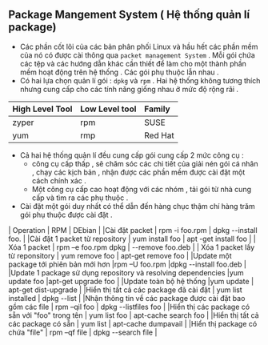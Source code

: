 ## Package Mangement System ( Hệ thống quản lí package)
- Các phần cốt lõi của các bản phân phối Linux và hầu hết các phần mềm của nó có được cài thông  qua `packet management System` . Mỗi gói chứa các tệp và các hướng dẫn khác cần thiết để làm cho một thành phần mềm hoạt động trên hệ thống . Các gói phụ thuộc lẫn nhau .
- Có hai lựa chọn quản lí gói : `dpkg` và `rpm` . Hai hệ thống không tương thích nhưng cung cấp cho các tính năng giống nhau ở mức độ rộng rãi .


| High Level Tool | Low Level tool | Family |
| :---------------| :---------     |:-------|
|     zyper       | rpm            | SUSE   |
| yum             | rmp            | Red Hat|

- Cả hai hệ thống quản lí đều cung cấp gói cung cấp 2 mức công cụ : 
  - công cụ cấp thấp , sẽ chăm sóc các chi tiết của giải nén gói cá nhân , chạy các kịch bản , nhận được các phần mềm được cài đặt một cách chính xác .
  - Một công cụ cấp cao hoạt động với các nhóm , tải gói từ nhà cung cấp và tìm ra các phụ thuộc .
- Cài đặt một gói duy nhất có thể dẫn đến hàng chục thậm chí hàng trăm gói phụ thuộc được cài đặt . 



|       Operation                                                    |      RPM                       |     DEbian                      |
|Cài đặt packet                                                      | rpm -i foo.rpm                 | dpkg --install foo.             |
|Cài đặt 1 packet từ repository                                      |   yum install foo              | apt -get install foo            | 
| Xóa 1 packet                                                       |   rpm –e foo.rpm	dpkg          |      --remove foo.deb           |
| Xóa 1 packet lấy từ reponsitory                                    |  yum remove foo 	              |        apt-get remove foo       |
|Update một package tới phiên bản mới hơn	                         |rpm –U foo.rpm	              |dpkg --install foo.deb           |
|Update 1 package sử dụng repository và resolving dependencies       |yum update foo	              |apt-get upgrade foo              |
|Update toàn bộ hệ thống	                                         |yum update                      |	apt-get dist-upgrade            |
|Hiển thị tất cả các package đã cài đặt                              |	yum list installed            |	dpkg --list                     |
|Nhận thông tin về các package được cài đặt bao gồm các file         |	rpm –qil foo                  |	dpkg --listfiles foo            |
|Hiển thị các package có sẵn với "foo" trong tên                     |	yum list foo                  |	apt-cache search foo            |
|Hiển thị tất cả các package có sẵn                                  |	yum list                      |	apt-cache dumpavail             |
|Hiển thị package có chứa "file"	                                 | rpm –qf file                   |	 dpkg --search file             |